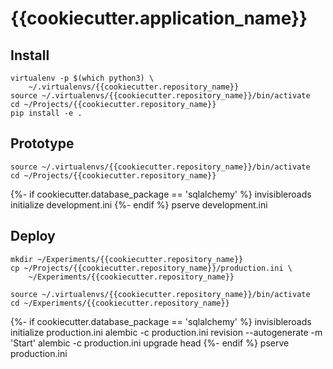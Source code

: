 # {{cookiecutter.application_name}}

## Install

    virtualenv -p $(which python3) \
        ~/.virtualenvs/{{cookiecutter.repository_name}}
    source ~/.virtualenvs/{{cookiecutter.repository_name}}/bin/activate
    cd ~/Projects/{{cookiecutter.repository_name}}
    pip install -e .

## Prototype

    source ~/.virtualenvs/{{cookiecutter.repository_name}}/bin/activate
    cd ~/Projects/{{cookiecutter.repository_name}}
{%- if cookiecutter.database_package == 'sqlalchemy' %}
    invisibleroads initialize development.ini
{%- endif %}
    pserve development.ini

## Deploy

    mkdir ~/Experiments/{{cookiecutter.repository_name}}
    cp ~/Projects/{{cookiecutter.repository_name}}/production.ini \
        ~/Experiments/{{cookiecutter.repository_name}}

    source ~/.virtualenvs/{{cookiecutter.repository_name}}/bin/activate
    cd ~/Experiments/{{cookiecutter.repository_name}}
{%- if cookiecutter.database_package == 'sqlalchemy' %}
    invisibleroads initialize production.ini
    alembic -c production.ini revision --autogenerate -m 'Start'
    alembic -c production.ini upgrade head
{%- endif %}
    pserve production.ini
